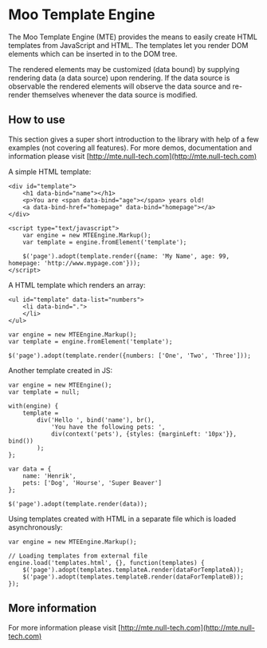 Moo Template Engine
===========

The Moo Template Engine (MTE) provides the means to easily create HTML templates from JavaScript and HTML. 
The templates let you render DOM elements which can be inserted in to the DOM tree.

The rendered elements may be customized (data bound) by supplying rendering data (a data source) upon rendering.
If the data source is observable the rendered elements will observe the data source and re-render themselves whenever 
the data source is modified.

How to use
----------

This section gives a super short introduction to the library with help of a few examples (not covering all features). For more demos, documentation and information 
please visit [http://mte.null-tech.com](http://mte.null-tech.com)

A simple HTML template:

	<div id="template">
		<h1 data-bind="name"></h1>
		<p>You are <span data-bind="age"></span> years old!
		<a data-bind-href="homepage" data-bind="homepage"></a>
	</div>

	<script type="text/javascript">
		var engine = new MTEEngine.Markup();
		var template = engine.fromElement('template');

		$('page').adopt(template.render({name: 'My Name', age: 99, homepage: 'http://www.mypage.com'}));
	</script>
	
A HTML template which renders an array:

	<ul id="template" data-list="numbers">
		<li data-bind=".">			
		</li>
	</ul>

	var engine = new MTEEngine.Markup();
	var template = engine.fromElement('template');

	$('page').adopt(template.render({numbers: ['One', 'Two', 'Three']));
	
Another template created in JS:

	var engine = new MTEEngine();
	var template = null;
	
	with(engine) {
		template = 
			div('Hello ', bind('name'), br(),
				'You have the following pets: ',
				div(context('pets'), {styles: {marginLeft: '10px'}}, bind())
			);                      
	};
	
	var data = {            
		name: 'Henrik',
		pets: ['Dog', 'Hourse', 'Super Beaver']
	};
	
	$('page').adopt(template.render(data));
	
Using templates created with HTML in a separate file which is loaded asynchronously:
	
	var engine = new MTEEngine.Markup();
	
	// Loading templates from external file
	engine.load('templates.html', {}, function(templates) {		
		$('page').adopt(templates.templateA.render(dataForTemplateA));
		$('page').adopt(templates.templateB.render(dataForTemplateB));
	});	
	
More information
-----------------
For more information please visit [http://mte.null-tech.com](http://mte.null-tech.com)

